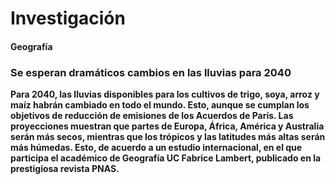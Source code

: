 # Investigación

#### Geografía

### Se esperan dramáticos cambios en las lluvias para 2040

 **Para 2040, las lluvias disponibles para los cultivos de trigo, soya, arroz y maíz habrán cambiado en todo el mundo. Esto, aunque se cumplan los objetivos de reducción de emisiones de los Acuerdos de París. Las proyecciones muestran que partes de Europa, África, América y Australia serán más secos, mientras que los trópicos y las latitudes más altas serán más húmedas. Esto, de acuerdo a un estudio internacional, en el que participa el académico de Geografía UC Fabrice Lambert, publicado en la prestigiosa revista PNAS.**

